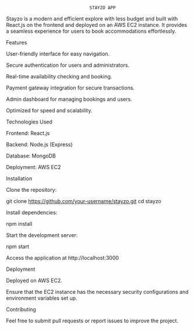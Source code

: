                                     STAYZO APP

Stayzo is a modern and efficient explore with less budget and  built with React.js on the frontend and deployed on an AWS EC2 instance. It provides a seamless experience for users to book accommodations effortlessly.

Features

User-friendly interface for easy navigation.

Secure authentication for users and administrators.

Real-time availability checking and booking.

Payment gateway integration for secure transactions.

Admin dashboard for managing bookings and users.

Optimized for speed and scalability.

Technologies Used

Frontend: React.js

Backend: Node.js (Express)

Database: MongoDB

Deployment: AWS EC2

Installation

Clone the repository:

git clone https://github.com/your-username/stayzo.git
cd stayzo

Install dependencies:

npm install

Start the development server:

npm start

Access the application at http://localhost:3000

Deployment

Deployed on AWS EC2.

Ensure that the EC2 instance has the necessary security configurations and environment variables set up.

Contributing

Feel free to submit pull requests or report issues to improve the project.

